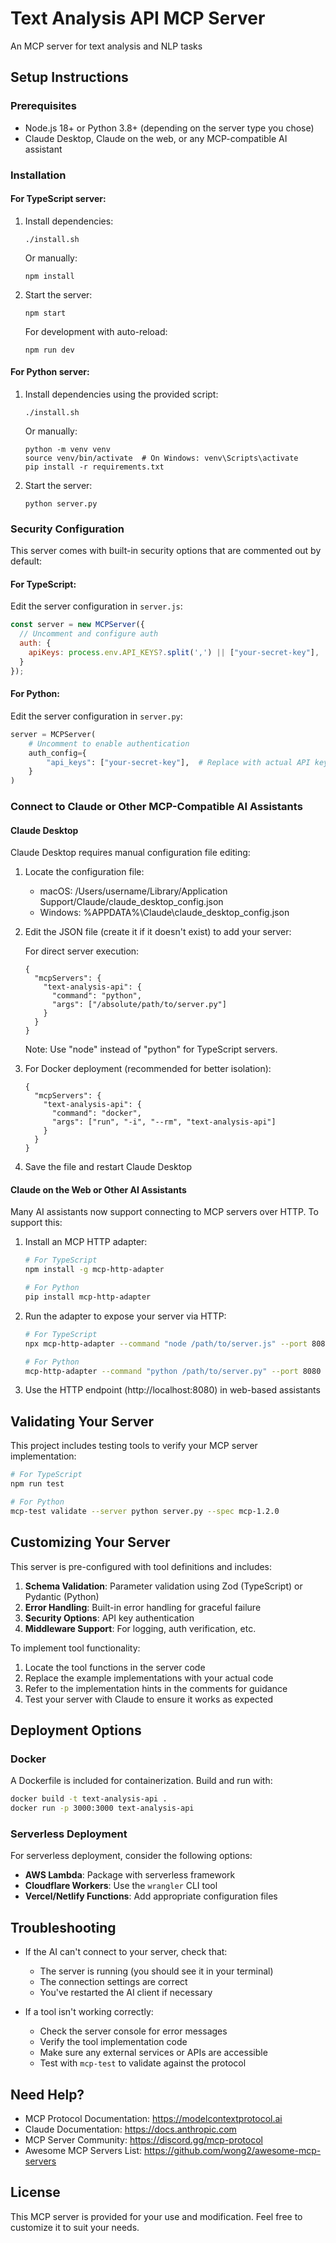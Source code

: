 # Text Analysis API MCP Server

An MCP server for text analysis and NLP tasks

## Setup Instructions

### Prerequisites
- Node.js 18+ or Python 3.8+ (depending on the server type you chose)
- Claude Desktop, Claude on the web, or any MCP-compatible AI assistant

### Installation

#### For TypeScript server:
1. Install dependencies:
   ```
   ./install.sh
   ```
   
   Or manually:
   ```
   npm install
   ```
   
2. Start the server:
   ```
   npm start
   ```
   
   For development with auto-reload:
   ```
   npm run dev
   ```

#### For Python server:
1. Install dependencies using the provided script:
   ```
   ./install.sh
   ```
   
   Or manually:
   ```
   python -m venv venv
   source venv/bin/activate  # On Windows: venv\Scripts\activate
   pip install -r requirements.txt
   ```
   
2. Start the server:
   ```
   python server.py
   ```

### Security Configuration

This server comes with built-in security options that are commented out by default:

#### For TypeScript:
Edit the server configuration in `server.js`:
```javascript
const server = new MCPServer({
  // Uncomment and configure auth
  auth: {
    apiKeys: process.env.API_KEYS?.split(',') || ["your-secret-key"],
  }
});
```

#### For Python:
Edit the server configuration in `server.py`:
```python
server = MCPServer(
    # Uncomment to enable authentication
    auth_config={
        "api_keys": ["your-secret-key"],  # Replace with actual API keys or use environment variables
    }
)
```

### Connect to Claude or Other MCP-Compatible AI Assistants

#### Claude Desktop
Claude Desktop requires manual configuration file editing:

1. Locate the configuration file:
   - macOS: /Users/username/Library/Application Support/Claude/claude_desktop_config.json
   - Windows: %APPDATA%\Claude\claude_desktop_config.json

2. Edit the JSON file (create it if it doesn't exist) to add your server:

   For direct server execution:
   ```
   {
     "mcpServers": {
       "text-analysis-api": {
         "command": "python",
         "args": ["/absolute/path/to/server.py"]
       }
     }
   }
   ```
   Note: Use "node" instead of "python" for TypeScript servers.

3. For Docker deployment (recommended for better isolation):
   ```
   {
     "mcpServers": {
       "text-analysis-api": {
         "command": "docker",
         "args": ["run", "-i", "--rm", "text-analysis-api"]
       }
     }
   }
   ```

4. Save the file and restart Claude Desktop

#### Claude on the Web or Other AI Assistants
Many AI assistants now support connecting to MCP servers over HTTP. To support this:

1. Install an MCP HTTP adapter:
   ```bash
   # For TypeScript
   npm install -g mcp-http-adapter
   
   # For Python
   pip install mcp-http-adapter
   ```

2. Run the adapter to expose your server via HTTP:
   ```bash
   # For TypeScript
   npx mcp-http-adapter --command "node /path/to/server.js" --port 8080
   
   # For Python
   mcp-http-adapter --command "python /path/to/server.py" --port 8080
   ```

3. Use the HTTP endpoint (http://localhost:8080) in web-based assistants

## Validating Your Server

This project includes testing tools to verify your MCP server implementation:

```bash
# For TypeScript
npm run test

# For Python
mcp-test validate --server python server.py --spec mcp-1.2.0
```

## Customizing Your Server

This server is pre-configured with tool definitions and includes:

1. **Schema Validation**: Parameter validation using Zod (TypeScript) or Pydantic (Python)
2. **Error Handling**: Built-in error handling for graceful failure
3. **Security Options**: API key authentication
4. **Middleware Support**: For logging, auth verification, etc.

To implement tool functionality:

1. Locate the tool functions in the server code
2. Replace the example implementations with your actual code
3. Refer to the implementation hints in the comments for guidance
4. Test your server with Claude to ensure it works as expected

## Deployment Options

### Docker
A Dockerfile is included for containerization. Build and run with:
```bash
docker build -t text-analysis-api .
docker run -p 3000:3000 text-analysis-api
```

### Serverless Deployment
For serverless deployment, consider the following options:

- **AWS Lambda**: Package with serverless framework
- **Cloudflare Workers**: Use the `wrangler` CLI tool
- **Vercel/Netlify Functions**: Add appropriate configuration files

## Troubleshooting

- If the AI can't connect to your server, check that:
  - The server is running (you should see it in your terminal)
  - The connection settings are correct
  - You've restarted the AI client if necessary
  
- If a tool isn't working correctly:
  - Check the server console for error messages
  - Verify the tool implementation code
  - Make sure any external services or APIs are accessible
  - Test with `mcp-test` to validate against the protocol

## Need Help?

- MCP Protocol Documentation: https://modelcontextprotocol.ai
- Claude Documentation: https://docs.anthropic.com
- MCP Server Community: https://discord.gg/mcp-protocol
- Awesome MCP Servers List: https://github.com/wong2/awesome-mcp-servers

## License

This MCP server is provided for your use and modification. Feel free to customize it to suit your needs.
